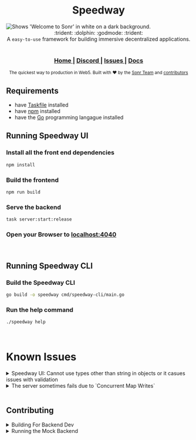<h1 align="center">Speedway</h1>

<picture align="center">
  <source  srcset=".github/banner.png">

  <img alt="Shows 'Welcome to Sonr' in white on a dark background.">
</picture>

<div align="center">
  :trident: :dolphin: :godmode: :trident:
</div>

<div align="center">
  A <code>easy-to-use</code> framework for building immersive decentralized applications.
</div>

<br />



<div align="center">
  <h3>
    <a href="https://sonr.io">
      Home
    </a>
    <span> | </span>
    <a href="https://discord.gg/6Z3RmWs257">
      Discord
    </a>
    <span> | </span>
    <a href="https://github.com/sonr-io/speedway/issues">
      Issues
    </a>
    <span> | </span>
      <!-- <span> | </span> -->
    <a href="https://docs.sonr.io">
      Docs
    </a>
  </h3>
</div>

<div align="center">
  <sub>The quickest way to production in Web5. Built with ❤︎ by the
  <a href="mailto:team@sonr.io">Sonr Team</a> and
  <a href="https://github.com/sonr-io/speedway/graphs/contributors">
    contributors
  </a>
</div>

## Requirements
- have [Taskfile](https://taskfile.dev/installation/) installed
- have [npm](https://docs.npmjs.com/downloading-and-installing-node-js-and-npm) installed
- have the [Go](https://go.dev/doc/install) programming langague installed

## Running Speedway UI

### Install all the front end dependencies
```bash
npm install
```

### Build the frontend
```bash
npm run build
```

### Serve the backend
```bash
task server:start:release
```

### Open your Browser to [localhost:4040](http://localhost:4040)

</br>

## Running Speedway CLI
### Build the Speedway CLI
```bash
go build -o speedway cmd/speedway-cli/main.go
```

### Run the help command
```bash
./speedway help
```
</br>



# Known Issues
<details>
    <summary>Speedway UI: Cannot use types other than string in objects or it casues issues with validation</summary>
Workaround: Use strings for all datatypes</br>  
Workaround: Use the cli</br>
Workaround: Use the <code>--file  &lt;file&gt;</code> flag on the CLI commands
</details>
<details>
    <summary>The server sometimes fails due to `Concurrent Map Writes`</summary>
    Workaround: Restart the server and repeat the action
</details>



</br>

## Contributing
<details>
<summary>Building For Backend Dev</summary>
To build for dev, run `task server:start:debug` instead of `task server:start:release`
</details>

<details>
  <summary>Running the Mock Backend</summary>

### Running the UI: Mock Server Mode
This mode is ideal for UI development. Changes to the code will reflect on the browser automatically and there is no need to build. Any data generated will be local only. Behavior may not perfectly match the Sonr Speedway Backend.

**Tun the Frontend:**
```
npm install
npm start
```

**on a second terminal, run the development server:**
```
cd server-in-memory
npm install
npm start
```

The UI should open automatically on your browser, but if that's not the case, it can be found under `localhost:3000`

**to reset the local data, go to:**
```
localhost:4040/reset
```
</details>
